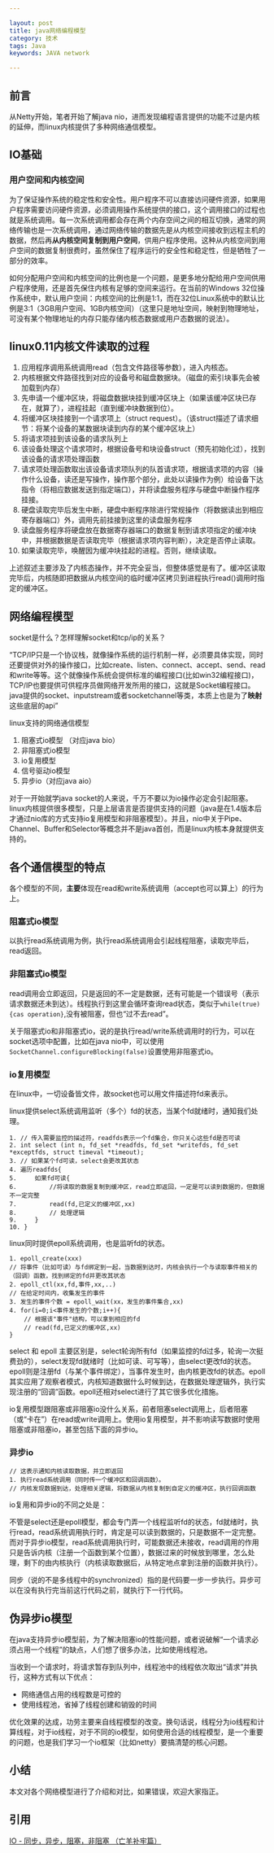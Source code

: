 ```yaml
---

layout: post
title: java网络编程模型
category: 技术
tags: Java
keywords: JAVA network

---
```


## 前言 ##

从Netty开始，笔者开始了解java nio，进而发现编程语言提供的功能不过是内核的延伸，而linux内核提供了多种网络通信模型。

## IO基础

### 用户空间和内核空间

为了保证操作系统的稳定性和安全性。用户程序不可以直接访问硬件资源，如果用户程序需要访问硬件资源，必须调用操作系统提供的接口，这个调用接口的过程也就是系统调用。每一次系统调用都会存在两个内存空间之间的相互切换，通常的网络传输也是一次系统调用，通过网络传输的数据先是从内核空间接收到远程主机的数据，然后再**从内核空间复制到用户空间**，供用户程序使用。这种从内核空间到用户空间的数据复制很费时，虽然保住了程序运行的安全性和稳定性，但是牺牲了一部分的效率。

如何分配用户空间和内核空间的比例也是一个问题，是更多地分配给用户空间供用户程序使用，还是首先保住内核有足够的空间来运行。在当前的Windows 32位操作系统中，默认用户空间：内核空间的比例是1:1，而在32位Linux系统中的默认比例是3:1（3GB用户空间、1GB内核空间）（这里只是地址空间，映射到物理地址，可没有某个物理地址的内存只能存储内核态数据或用户态数据的说法）。

## linux0.11内核文件读取的过程


1. 应用程序调用系统调用read（包含文件路径等参数），进入内核态。
2. 内核根据文件路径找到对应的设备号和磁盘数据块。（磁盘的索引块事先会被加载到内存）
3. 先申请一个缓冲区块，将磁盘数据块挂到缓冲区块上（如果该缓冲区块已存在，就算了），进程挂起（直到缓冲块数据到位）。
4. 将缓冲区块挂接到一个请求项上（struct request）。（该struct描述了请求细节：将某个设备的某数据块读到内存的某个缓冲区块上）
5. 将请求项挂到该设备的请求队列上
6. 该设备处理这个请求项时，根据设备号和块设备struct（预先初始化过），找到该设备的请求项处理函数
7. 请求项处理函数取出该设备请求项队列的队首请求项，根据请求项的内容（操作什么设备，读还是写操作，操作那个部分，此处以读操作为例）给设备下达指令（将相应数据发送到指定端口），并将读盘服务程序与硬盘中断操作程序挂接。
8. 硬盘读取完毕后发生中断，硬盘中断程序除进行常规操作（将数据读出到相应寄存器端口）外，调用先前挂接到这里的读盘服务程序
9. 读盘服务程序将硬盘放在数据寄存器端口的数据复制到请求项指定的缓冲块中，并根据数据是否读取完毕（根据请求项内容判断），决定是否停止读取。
10. 如果读取完毕，唤醒因为缓冲块挂起的进程。否则，继续读取。

上述叙述主要涉及了内核态操作，并不完全妥当，但整体感觉是有了。缓冲区读取完毕后，内核随即把数据从内核空间的临时缓冲区拷贝到进程执行read()调用时指定的缓冲区。


## 网络编程模型

socket是什么？怎样理解socket和tcp/ip的关系？

“TCP/IP只是一个协议栈，就像操作系统的运行机制一样，必须要具体实现，同时还要提供对外的操作接口，比如create、listen、connect、accept、send、read和write等等。这个就像操作系统会提供标准的编程接口(比如win32编程接口)，TCP/IP也要提供可供程序员做网络开发所用的接口，这就是Socket编程接口。java提供的socket、inputstream或者socketchannel等类，本质上也是为了**映射**这些底层的api”

linux支持的网络通信模型

1. 阻塞式io模型        （对应java bio）
2. 非阻塞式io模型
3. io复用模型        
4. 信号驱动io模型
5. 异步io（对应java aio）

对于一开始就学java socket的人来说，千万不要以为io操作必定会引起阻塞。linux内核提供很多模型，只是上层语言是否提供支持的问题（java是在1.4版本后才通过nio库的方式支持io复用模型和非阻塞模型）。并且，nio中关于Pipe、Channel、Buffer和Selector等概念并不是java首创，而是linux内核本身就提供支持的。

## 各个通信模型的特点

各个模型的不同，**主要**体现在read和write系统调用（accept也可以算上）的行为上。

### 阻塞式io模型

以执行read系统调用为例，执行read系统调用会引起线程阻塞，读取完毕后，read返回。
    
### 非阻塞式io模型

read调用会立即返回，只是返回的不一定是数据，还有可能是一个错误号（表示请求数据还未到达）。线程执行到这里会循环查询read状态，类似于`while(true){cas operation}`,没有被阻塞，但也“过不去read”。


关于阻塞式io和非阻塞式io，说的是执行read/write系统调用时的行为，可以在socket选项中配置，比如在java nio中，可以使用`SocketChannel.configureBlocking(false)`设置使用非阻塞式io。
    
### io复用模型

在linux中，一切设备皆文件，故socket也可以用文件描述符fd来表示。

linux提供select系统调用监听（多个）fd的状态，当某个fd就绪时，通知我们处理。
    
    1. // 传入需要监控的描述符，readfds表示一个fd集合，你只关心这些fd是否可读
    2. int select (int n, fd_set *readfds, fd_set *writefds, fd_set *exceptfds, struct timeval *timeout);
    3. // 如果某个fd可读，select会更改其状态
    4. 遍历readfds{
    5.     如果fd可读{   
    6.         //将读取的数据复制到缓冲区，read立即返回，一定是可以读到数据的，但数据不一定完整
    7.         read(fd,已定义的缓冲区,xx)   
    8.         // 处理逻辑
    9.     }
    10. }
        
        
linux同时提供epoll系统调用，也是监听fd的状态。
    
    1. epoll_create(xxx)
    // 将事件（比如可读）与fd绑定到一起，当数据到达时，内核会执行一个与读取事件相关的（回调）函数，找到绑定的fd并更改其状态
    2. epoll_ctl(xx,fd,事件,xx,..)
    // 在给定时间内，收集发生的事件
    3. 发生的事件个数 = epoll_wait(xx，发生的事件集合,xx)
    4. for(i=0;i<事件发生的个数;i++){
        // 根据该"事件"结构，可以拿到相应的fd
        // read(fd,已定义的缓冲区,xx)   
    }
        
select 和 epoll 主要区别是，select轮询所有fd（如果监控的fd过多，轮询一次挺费劲的），select发现fd就绪时（比如可读、可写等），由select更改fd的状态。epoll则是注册fd（与某个事件绑定），当事件发生时，由内核更改fd的状态。epoll其实应用了观察者模式，内核知道数据什么时候到达，在数据处理逻辑外，执行实现注册的“回调”函数。epoll还相对select进行了其它很多优化措施。

io复用模型跟阻塞或非阻塞io没什么关系，前者阻塞select调用上，后者阻塞（或“卡在”）在read或write调用上。使用io复用模型，并不影响读写数据时使用阻塞或非阻塞io，甚至包括下面的异步io。

### 异步io

    // 这表示通知内核读取数据，并立即返回
    1. 执行read系统调用（同时传一个缓冲区和回调函数）。
    // 内核发现数据到达，处理相关逻辑，将数据从内核复制到自定义的缓冲区，执行回调函数
    

io复用和异步io的不同之处是：

不管是select还是epoll模型，都会专门弄一个线程监听fd的状态，fd就绪时，执行read，read系统调用执行时，肯定是可以读到数据的，只是数据不一定完整。而对于异步io模型，read系统调用执行时，可能数据还未接收，read调用的作用只是告诉内核（注册一个函数到某个位置），数据过来的时候放到哪里，怎么处理，剩下的由内核执行（内核读取数据后，从特定地点拿到注册的函数并执行）。

同步（说的不是多线程中的synchronized）指的是代码要一步一步执行。异步可以在没有执行完当前这行代码之前，就执行下一行代码。

## 伪异步io模型

在java支持异步io模型前，为了解决阻塞io的性能问题，或者说破解“一个请求必须占用一个线程”的缺点，人们想了很多办法，比如使用线程池。

当收到一个请求时，将请求暂存到队列中，线程池中的线程依次取出“请求”并执行，这种方式有以下优点：

- 网络通信占用的线程数是可控的
- 使用线程池，省掉了线程创建和销毁的时间

优化效果的达成，功劳主要来自线程模型的改变。换句话说，线程分为io线程和计算线程，对于io线程，对于不同的io模型，如何使用合适的线程模型，是一个重要的问题，也是我们学习一个io框架（比如netty）要搞清楚的核心问题。
## 小结

本文对各个网络模型进行了介绍和对比，如果错误，欢迎大家指正。

## 引用

[IO - 同步，异步，阻塞，非阻塞 （亡羊补牢篇）](http://blog.csdn.net/historyasamirror/article/details/5778378)


